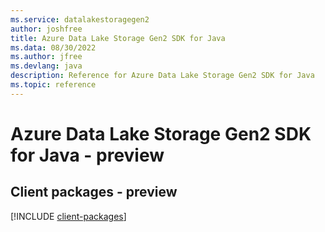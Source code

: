 ```yaml
---
ms.service: datalakestoragegen2
author: joshfree
title: Azure Data Lake Storage Gen2 SDK for Java
ms.data: 08/30/2022
ms.author: jfree
ms.devlang: java
description: Reference for Azure Data Lake Storage Gen2 SDK for Java
ms.topic: reference
---
```

# Azure Data Lake Storage Gen2 SDK for Java - preview

## Client packages - preview
[!INCLUDE [client-packages](data-lake-storage-gen2-client-index.md)]
